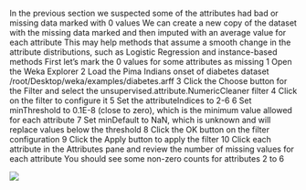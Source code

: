 In the previous section we suspected some of the attributes had bad or missing data marked
with 0 values We can create a new copy of the dataset with the missing data marked and
then imputed with an average value for each attribute This may help methods that assume a
smooth change in the attribute distributions, such as Logistic Regression and instance-based
methods First let’s mark the 0 values for some attributes as missing
1 Open the Weka Explorer
2 Load the Pima Indians onset of diabetes dataset /root/Desktop/weka/examples/diabetes.arff
3 Click the Choose button for the Filter and select the unsupervised.attribute.NumericCleaner
filter
4 Click on the filter to configure it
5 Set the attributeIndices to 2-6
6 Set minThreshold to 0.1E-8 (close to zero), which is the minimum value allowed for each
attribute
7 Set minDefault to NaN, which is unknown and will replace values below the threshold
8 Click the OK button on the filter configuration
9 Click the Apply button to apply the filter
10 Click each attribute in the Attributes pane and review the number of missing values for
each attribute You should see some non-zero counts for attributes 2 to 6

![](https://github.com/fenago/katacoda-scenarios/raw/master/machine-learning-mastery-weka/machine-learning-mastery-weka-chapter-24/steps/images/153.png)



